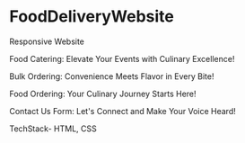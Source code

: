 # FoodDeliveryWebsite
Responsive Website

Food Catering: 
Elevate Your Events with Culinary Excellence!

Bulk Ordering:
Convenience Meets Flavor in Every Bite!

Food Ordering:
Your Culinary Journey Starts Here!

Contact Us Form:
Let's Connect and Make Your Voice Heard!

TechStack-
HTML, CSS
